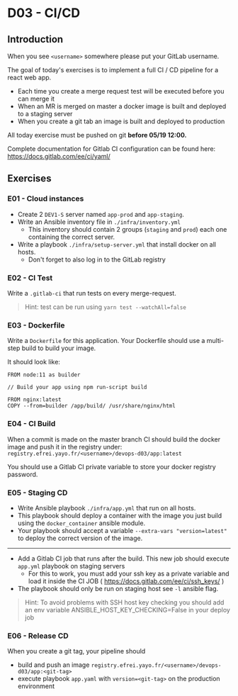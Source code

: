 # D03 - CI/CD

## Introduction

When you see `<username>` somewhere please put your GitLab username.

The goal of today's exercises is to implement a full CI / CD pipeline for a react web app.

- Each time you create a merge request test will be executed before you can merge it
- When an MR is merged on master a docker image is built and deployed to a staging server
- When you create a git tab an image is built and deployed to production

All today exercise must be pushed on git **before 05/19 12:00.**

Complete documentation for Gitlab CI configuration can be found here: https://docs.gitlab.com/ee/ci/yaml/

## Exercises

### E01 - Cloud instances

- Create 2 `DEV1-S` server named `app-prod` and `app-staging`.
- Write an Ansible inventory file in `./infra/inventory.yml`
  - This inventory should contain 2 groups (`staging` and `prod`) each one containing the correct server. 
- Write a playbook `./infra/setup-server.yml` that install docker on all hosts.
  - Don't forget to also log in to the GitLab registry

### E02 - CI Test

Write a `.gitlab-ci` that run tests on every merge-request.

> Hint: test can be run using `yarn test --watchAll=false`

### E03 - Dockerfile

Write a `Dockerfile` for this application.
Your Dockerfile should use a multi-step build to build your image.

It should look like:
```
FROM node:11 as builder

// Build your app using npm run-script build  

FROM nginx:latest
COPY --from=builder /app/build/ /usr/share/nginx/html
```

### E04 - CI Build

When a commit is made on the master branch CI should build the docker image and push it in the registry under:
`registry.efrei.yayo.fr/<username>/devops-d03/app:latest`

You should use a Gitlab CI private variable to store your docker registry password. 

### E05 - Staging CD

- Write Ansible playbook `./infra/app.yml` that run on all hosts.
- This playbook should deploy a container with the image you just build using the `docker_container`  ansible module.
- Your playbook should accept a variable `--extra-vars "version=latest"` to deploy the correct version of the image.

---

- Add a Gitlab CI job that runs after the build. This new job should execute `app.yml` playbook on staging servers
  - For this to work, you must add your ssh key as a private variable and load it inside the CI JOB ( https://docs.gitlab.com/ee/ci/ssh_keys/ )
- The playbook should only be run on staging host see `-l` ansible flag.

>  Hint: To avoid problems with SSH host key checking you should add an env variable ANSIBLE_HOST_KEY_CHECKING=False in your deploy job

### E06 - Release CD

When you create a git tag, your pipeline should
  - build and push an image `registry.efrei.yayo.fr/<username>/devops-d03/app:<git-tag>`
  - execute playbook `app.yaml` with `version=<git-tag>` on the production environment